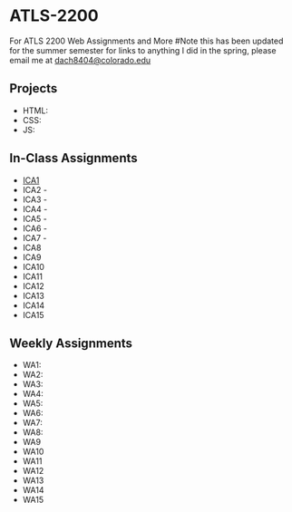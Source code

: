 # ATLS-2200
For ATLS 2200 Web Assignments and More
#Note this has been updated for the summer semester for links to anything I did in the spring, please email me at dach8404@colorado.edu



## Projects
- HTML:
- CSS:
- JS: 

## In-Class Assignments
- [ICA1](https://docs.google.com/document/d/1jnfBBXF47mjqsWbRNzR5XJQG98UKryZLB5hpTUS64mc/edit)
- ICA2 -
- ICA3 -
- ICA4 - 
- ICA5 - 
- ICA6 - 
- ICA7 - 
- ICA8
- ICA9
- ICA10
- ICA11
- ICA12
- ICA13
- ICA14
- ICA15

## Weekly Assignments
- WA1: 
- WA2: 
- WA3: 
- WA4: 
- WA5: 
- WA6: 
- WA7: 
- WA8:
- WA9
- WA10
- WA11
- WA12
- WA13
- WA14
- WA15
